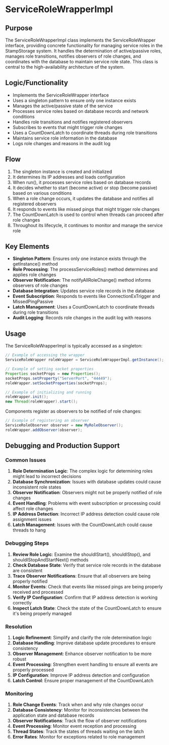 # ServiceRoleWrapperImpl

## Purpose
The ServiceRoleWrapperImpl class implements the ServiceRoleWrapper interface, providing concrete functionality for managing service roles in the StampStorage system. It handles the determination of active/passive roles, manages role transitions, notifies observers of role changes, and coordinates with the database to maintain service role state. This class is central to the high-availability architecture of the system.

## Logic/Functionality
- Implements the ServiceRoleWrapper interface
- Uses a singleton pattern to ensure only one instance exists
- Manages the active/passive state of the service
- Processes service roles based on database records and network conditions
- Handles role transitions and notifies registered observers
- Subscribes to events that might trigger role changes
- Uses a CountDownLatch to coordinate threads during role transitions
- Maintains service role information in the database
- Logs role changes and reasons in the audit log

## Flow
1. The singleton instance is created and initialized
2. It determines its IP addresses and loads configuration
3. When run(), it processes service roles based on database records
4. It decides whether to start (become active) or stop (become passive) based on various conditions
5. When a role change occurs, it updates the database and notifies all registered observers
6. It responds to events like missed pings that might trigger role changes
7. The CountDownLatch is used to control when threads can proceed after role changes
8. Throughout its lifecycle, it continues to monitor and manage the service role

## Key Elements
- **Singleton Pattern**: Ensures only one instance exists through the getInstance() method
- **Role Processing**: The processServiceRoles() method determines and applies role changes
- **Observer Notification**: The notifyAllRoleChange() method informs observers of role changes
- **Database Integration**: Updates service role records in the database
- **Event Subscription**: Responds to events like ConnectionExTrigger and MissedPingPassive
- **Latch Management**: Uses a CountDownLatch to coordinate threads during role transitions
- **Audit Logging**: Records role changes in the audit log with reasons

## Usage
The ServiceRoleWrapperImpl is typically accessed as a singleton:

```java
// Example of accessing the wrapper
ServiceRoleWrapper roleWrapper = ServiceRoleWrapperImpl.getInstance();

// Example of setting socket properties
Properties socketProps = new Properties();
socketProps.setProperty("ServerPort", "44449");
roleWrapper.setSocketProperties(socketProps);

// Example of initializing and running
roleWrapper.init();
new Thread(roleWrapper).start();
```

Components register as observers to be notified of role changes:

```java
// Example of registering an observer
ServiceRoleObserver observer = new MyRoleObserver();
roleWrapper.addObserver(observer);
```

## Debugging and Production Support

### Common Issues
1. **Role Determination Logic**: The complex logic for determining roles might lead to incorrect decisions
2. **Database Synchronization**: Issues with database updates could cause inconsistent role states
3. **Observer Notification**: Observers might not be properly notified of role changes
4. **Event Handling**: Problems with event subscription or processing could affect role changes
5. **IP Address Detection**: Incorrect IP address detection could cause role assignment issues
6. **Latch Management**: Issues with the CountDownLatch could cause threads to hang

### Debugging Steps
1. **Review Role Logic**: Examine the shouldIStart(), shouldIStop(), and shouldIStopAndStartNext() methods
2. **Check Database State**: Verify that service role records in the database are consistent
3. **Trace Observer Notifications**: Ensure that all observers are being properly notified
4. **Monitor Events**: Check that events like missed pings are being properly received and processed
5. **Verify IP Configuration**: Confirm that IP address detection is working correctly
6. **Inspect Latch State**: Check the state of the CountDownLatch to ensure it's being properly managed

### Resolution
1. **Logic Refinement**: Simplify and clarify the role determination logic
2. **Database Handling**: Improve database update procedures to ensure consistency
3. **Observer Management**: Enhance observer notification to be more robust
4. **Event Processing**: Strengthen event handling to ensure all events are properly processed
5. **IP Configuration**: Improve IP address detection and configuration
6. **Latch Control**: Ensure proper management of the CountDownLatch

### Monitoring
1. **Role Change Events**: Track when and why role changes occur
2. **Database Consistency**: Monitor for inconsistencies between the application state and database records
3. **Observer Notifications**: Track the flow of observer notifications
4. **Event Processing**: Monitor event reception and processing
5. **Thread States**: Track the states of threads waiting on the latch
6. **Error Rates**: Monitor for exceptions related to role management